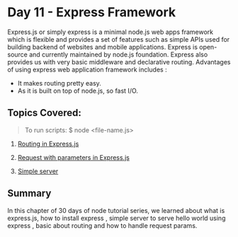 # Day 11 - Express Framework

Express.js or simply express is a minimal node.js web apps framework which is flexible and provides a set of features such as simple APIs used for building backend of websites and mobile applications. Express is open-source and currently maintained by node.js foundation. Express also provides us with very basic middleware and declarative routing.
Advantages of using express web application framework includes :

- It makes routing pretty easy.
- As it is built on top of node.js, so fast I/O.

## Topics Covered:

> To run scripts: \$ node <file-name.js>

1. [Routing in Express.js]()

2. [Request with parameters in Express.js]()

3. [Simple server]()

## Summary

In this chapter of 30 days of node tutorial series, we learned about what is express.js, how to install express , simple server to serve hello world using express , basic about routing and how to handle request params.
